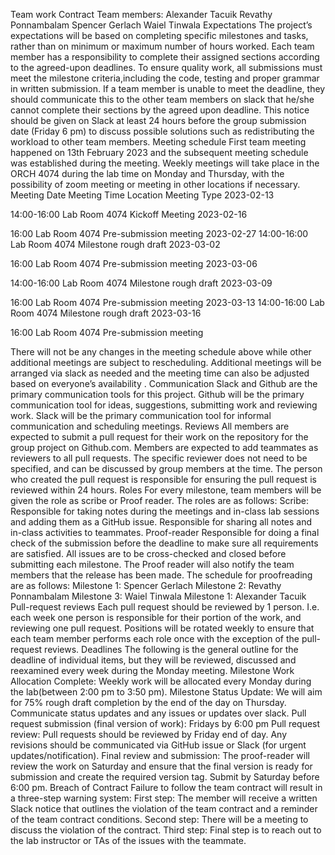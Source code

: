 Team work Contract
Team members:
Alexander Tacuik 
Revathy Ponnambalam
Spencer Gerlach
Waiel Tinwala
Expectations
The project’s expectations will be based on completing specific milestones and tasks, rather than on minimum or maximum number of hours worked. Each team member has a responsibility to complete their assigned sections according to the agreed-upon deadlines. 
To ensure quality work, all submissions must meet the milestone criteria,including the code, testing and proper grammar in written submission. 
If a team member is unable to meet the deadline, they should communicate this to the other team members on slack that he/she cannot complete their sections by the agreed upon deadline. This notice should be given on Slack at least 24 hours before the group submission date (Friday 6 pm) to discuss possible solutions such as redistributing the workload to other team members.
Meeting schedule 
First team meeting happened on 13th February 2023 and the subsequent meeting schedule was established during the meeting. Weekly meetings will take place in the ORCH 4074 during the lab time on Monday and Thursday, with the possibility of zoom meeting or meeting in other locations if necessary.
Meeting Date
Meeting Time
Location
Meeting Type
2023-02-13


14:00-16:00
Lab Room 4074
Kickoff Meeting
2023-02-16


16:00
Lab Room 4074
Pre-submission meeting
2023-02-27
14:00-16:00
Lab Room 4074
Milestone rough draft
2023-03-02


16:00
Lab Room 4074
Pre-submission meeting
2023-03-06


14:00-16:00
Lab Room 4074
Milestone rough draft
2023-03-09


16:00
Lab Room 4074
Pre-submission meeting
2023-03-13
14:00-16:00
Lab Room 4074
Milestone rough draft
2023-03-16


16:00
Lab Room 4074
Pre-submission meeting



There will not be any changes in the meeting schedule above while other additional meetings are subject to rescheduling. Additional meetings will be arranged via slack as needed and the meeting time can also be adjusted based on everyone’s availability .
Communication
Slack and Github are the primary communication tools for this project. Github will be the primary communication tool for ideas, suggestions, submitting work and reviewing work. Slack will be the primary communication tool for informal communication and scheduling meetings.
Reviews
All members are expected to submit a pull request for their work on the repository for the group project on Github.com. Members are expected to add teammates as reviewers to all pull requests. The specific reviewer does not need to be specified, and can be discussed by group members at the time. The person who created the pull request is responsible for ensuring the pull request is reviewed within 24 hours.
Roles
For every milestone, team members will be given the role as scribe or Proof reader. The roles are as follows:
Scribe:
Responsible for taking notes during the meetings and in-class lab sessions and adding them as a GitHub issue.
Responsible for sharing all notes and in-class activities to teammates.
Proof-reader
Responsible for doing a final check of the submission before the deadline to make sure all requirements are satisfied. All issues are to be cross-checked and closed before submitting each milestone. 
The Proof reader will also notify the team members that the release has been made. 
The schedule for proofreading are as follows:
Milestone 1: Spencer Gerlach 
Milestone 2: Revathy Ponnambalam
Milestone 3: Waiel Tinwala
Milestone 1: Alexander Tacuik
Pull-request reviews
Each pull request should be reviewed by 1 person. I.e. each week one person is responsible for their portion of the work, and reviewing one pull request.
Positions will be rotated weekly to ensure that each team member performs each role once with the exception of the pull-request reviews.
Deadlines
The following is the general outline for the deadline of individual items, but they will be reviewed, discussed and reexamined every week during the Monday meeting. 
Milestone Work Allocation Complete: 
Weekly work will be allocated every Monday during the lab(between 2:00 pm to 3:50 pm).
Milestone Status Update:
We will aim for 75% rough draft completion by the end of the day on Thursday. 
Communicate status updates and any issues or updates over slack.
Pull request submission (final version of work):
Fridays by 6:00 pm
Pull request review: 
Pull requests should be reviewed by Friday end of day.
Any revisions should be communicated via GitHub issue or Slack (for urgent updates/notification).
Final review and submission: 
The proof-reader will review the work on Saturday and ensure that the final version is ready for submission and create the required version tag.
Submit by Saturday before  6:00 pm.
Breach of Contract
Failure to follow the team contract will result in a three-step warning system:
First step: The member will receive a written Slack notice that outlines the violation of the team contract and a reminder of the team contract conditions.
Second step: There will be a meeting to discuss the violation of the contract.
Third step: Final step is to reach out to the lab instructor or TAs of the issues with the teammate. 



